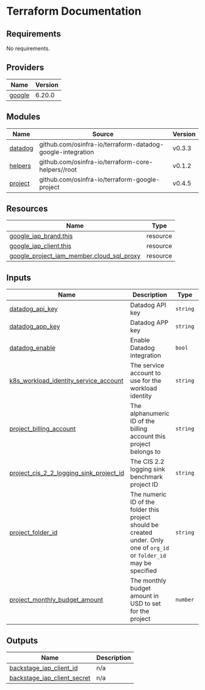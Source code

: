 # Terraform Documentation

<!-- BEGIN_TF_DOCS -->
## Requirements

No requirements.

## Providers

| Name | Version |
|------|---------|
| <a name="provider_google"></a> [google](#provider\_google) | 6.20.0 |

## Modules

| Name | Source | Version |
|------|--------|---------|
| <a name="module_datadog"></a> [datadog](#module\_datadog) | github.com/osinfra-io/terraform-datadog-google-integration | v0.3.3 |
| <a name="module_helpers"></a> [helpers](#module\_helpers) | github.com/osinfra-io/terraform-core-helpers//root | v0.1.2 |
| <a name="module_project"></a> [project](#module\_project) | github.com/osinfra-io/terraform-google-project | v0.4.5 |

## Resources

| Name | Type |
|------|------|
| [google_iap_brand.this](https://registry.terraform.io/providers/hashicorp/google/latest/docs/resources/iap_brand) | resource |
| [google_iap_client.this](https://registry.terraform.io/providers/hashicorp/google/latest/docs/resources/iap_client) | resource |
| [google_project_iam_member.cloud_sql_proxy](https://registry.terraform.io/providers/hashicorp/google/latest/docs/resources/project_iam_member) | resource |

## Inputs

| Name | Description | Type | Default | Required |
|------|-------------|------|---------|:--------:|
| <a name="input_datadog_api_key"></a> [datadog\_api\_key](#input\_datadog\_api\_key) | Datadog API key | `string` | n/a | yes |
| <a name="input_datadog_app_key"></a> [datadog\_app\_key](#input\_datadog\_app\_key) | Datadog APP key | `string` | n/a | yes |
| <a name="input_datadog_enable"></a> [datadog\_enable](#input\_datadog\_enable) | Enable Datadog integration | `bool` | `false` | no |
| <a name="input_k8s_workload_identity_service_account"></a> [k8s\_workload\_identity\_service\_account](#input\_k8s\_workload\_identity\_service\_account) | The service account to use for the workload identity | `string` | n/a | yes |
| <a name="input_project_billing_account"></a> [project\_billing\_account](#input\_project\_billing\_account) | The alphanumeric ID of the billing account this project belongs to | `string` | `"01C550-A2C86B-B8F16B"` | no |
| <a name="input_project_cis_2_2_logging_sink_project_id"></a> [project\_cis\_2\_2\_logging\_sink\_project\_id](#input\_project\_cis\_2\_2\_logging\_sink\_project\_id) | The CIS 2.2 logging sink benchmark project ID | `string` | n/a | yes |
| <a name="input_project_folder_id"></a> [project\_folder\_id](#input\_project\_folder\_id) | The numeric ID of the folder this project should be created under. Only one of `org_id` or `folder_id` may be specified | `string` | n/a | yes |
| <a name="input_project_monthly_budget_amount"></a> [project\_monthly\_budget\_amount](#input\_project\_monthly\_budget\_amount) | The monthly budget amount in USD to set for the project | `number` | `5` | no |

## Outputs

| Name | Description |
|------|-------------|
| <a name="output_backstage_iap_client_id"></a> [backstage\_iap\_client\_id](#output\_backstage\_iap\_client\_id) | n/a |
| <a name="output_backstage_iap_client_secret"></a> [backstage\_iap\_client\_secret](#output\_backstage\_iap\_client\_secret) | n/a |
<!-- END_TF_DOCS -->
